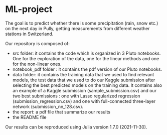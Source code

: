 # ML-project

The goal is to predict whether there is some precipitation (rain, snow etc.) on the next day in Pully, getting measurements from different weather stations in Switzerland.

Our repository is composed of:

- src folder: it contains the code which is organized in 3 Pluto notebooks. One for the exploration of the data, one for the linear methods and one for the non-linear ones.
- notebook_pdf folder : it contains the pdf version of our Pluto notebooks.
- data folder: it contains the training data that we used to find relevant models, the test data that we used to do our Kaggle submission after selecting the best predicted models on the training data. It contains also an example of a Kaggle submission (sample_submission.csv) and our two best submissions : one with Lasso regularized regression (submission_regression.csv) and one with full-connected three-layer network (submission_nn_128.csv).
- the report: a pdf file that summarize our results
- the README file

Our results can be reproduced using Julia version 1.7.0 (2021-11-30).
